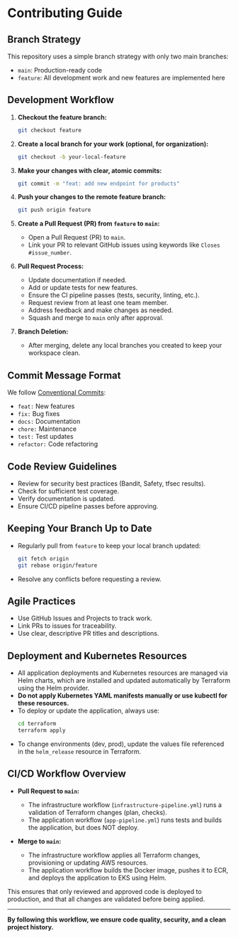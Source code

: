 # Contributing Guide

## Branch Strategy

This repository uses a simple branch strategy with only two main branches:

- `main`: Production-ready code
- `feature`: All development work and new features are implemented here



## Development Workflow

1. **Checkout the feature branch:**
   ```bash
   git checkout feature
   ```

2. **Create a local branch for your work (optional, for organization):**
   ```bash
   git checkout -b your-local-feature
   ```

3. **Make your changes with clear, atomic commits:**
   ```bash
   git commit -m "feat: add new endpoint for products"
   ```

4. **Push your changes to the remote feature branch:**
   ```bash
   git push origin feature
   ```

5. **Create a Pull Request (PR) from `feature` to `main`:**
   - Open a Pull Request (PR) to `main`.
   - Link your PR to relevant GitHub issues using keywords like `Closes #issue_number`.

6. **Pull Request Process:**
   - Update documentation if needed.
   - Add or update tests for new features.
   - Ensure the CI pipeline passes (tests, security, linting, etc.).
   - Request review from at least one team member.
   - Address feedback and make changes as needed.
   - Squash and merge to `main` only after approval.

7. **Branch Deletion:**
   - After merging, delete any local branches you created to keep your workspace clean.

## Commit Message Format

We follow [Conventional Commits](https://www.conventionalcommits.org/):

- `feat:` New features
- `fix:` Bug fixes
- `docs:` Documentation
- `chore:` Maintenance
- `test:` Test updates
- `refactor:` Code refactoring

## Code Review Guidelines

- Review for security best practices (Bandit, Safety, tfsec results).
- Check for sufficient test coverage.
- Verify documentation is updated.
- Ensure CI/CD pipeline passes before approving.

## Keeping Your Branch Up to Date

- Regularly pull from `feature` to keep your local branch updated:
  ```bash
  git fetch origin
  git rebase origin/feature
  ```
- Resolve any conflicts before requesting a review.

## Agile Practices

- Use GitHub Issues and Projects to track work.
- Link PRs to issues for traceability.
- Use clear, descriptive PR titles and descriptions.

## Deployment and Kubernetes Resources

- All application deployments and Kubernetes resources are managed via Helm charts, which are installed and updated automatically by Terraform using the Helm provider.
- **Do not apply Kubernetes YAML manifests manually or use kubectl for these resources.**
- To deploy or update the application, always use:
  ```bash
  cd terraform
  terraform apply
  ```
- To change environments (dev, prod), update the values file referenced in the `helm_release` resource in Terraform.

## CI/CD Workflow Overview

- **Pull Request to `main`:**
  - The infrastructure workflow (`infrastructure-pipeline.yml`) runs a validation of Terraform changes (plan, checks).
  - The application workflow (`app-pipeline.yml`) runs tests and builds the application, but does NOT deploy.

- **Merge to `main`:**
  - The infrastructure workflow applies all Terraform changes, provisioning or updating AWS resources.
  - The application workflow builds the Docker image, pushes it to ECR, and deploys the application to EKS using Helm.

This ensures that only reviewed and approved code is deployed to production, and that all changes are validated before being applied.

---

**By following this workflow, we ensure code quality, security, and a clean project history.** 